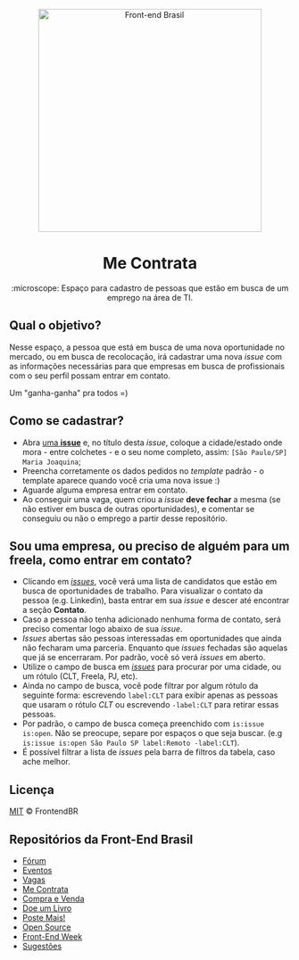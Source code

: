 <p align="center">
<img src="https://github.com/frontendbr/brand/blob/master/src/png/logo-600px--horizontal--color.png" width="400" alt="Front-end Brasil">
</p>
<h1 align="center">Me Contrata</h1>
<p align="center">:microscope: Espaço para cadastro de pessoas que estão em busca de um emprego na área de TI.</p>

## Qual o objetivo?

Nesse espaço, a pessoa que está em busca de uma nova oportunidade no mercado,
ou em busca de recolocação, irá cadastrar uma nova _issue_ com as informações
necessárias para que empresas em busca de profissionais com o seu perfil
possam entrar em contato.

Um "ganha-ganha" pra todos =)

## Como se cadastrar?

- Abra [uma **issue**](https://github.com/frontendbr/me-contrata/issues/new) e, no título  desta _issue_, coloque a cidade/estado onde mora -
entre colchetes - e o seu nome completo, assim: `[São Paulo/SP] Maria Joaquina`;
- Preencha corretamente os dados pedidos no _template_ padrão - o template aparece quando você cria uma nova issue :)
- Aguarde alguma empresa entrar em contato.
- Ao conseguir uma vaga, quem criou a _issue_ **deve fechar** a mesma
(se não estiver em busca de outras oportunidades), e comentar se conseguiu
ou não o emprego a partir desse repositório.

## Sou uma empresa, ou preciso de alguém para um freela, como entrar em contato?

- Clicando em [_issues_](https://github.com/frontendbr/me-contrata/issues), você verá uma lista de candidatos que estão em busca de oportunidades de trabalho. Para visualizar o contato da pessoa (e.g. Linkedin), basta entrar em sua _issue_ e descer até encontrar a seção **Contato**.
- Caso a pessoa não tenha adicionado nenhuma forma de contato, será preciso comentar logo abaixo de sua _issue_.
- _Issues_ abertas são pessoas interessadas em oportunidades que ainda não fecharam uma parceria. Enquanto que _issues_ fechadas são aquelas que já se encerraram. Por padrão, você só verá _issues_ em aberto.
- Utilize o campo de busca em [_issues_](https://github.com/frontendbr/me-contrata/issues) para procurar por uma cidade, ou um rótulo (CLT, Freela, PJ, etc).
- Ainda no campo de busca, você pode filtrar por algum rótulo da seguinte forma: escrevendo `label:CLT` para exibir apenas as pessoas que usaram o rótulo *CLT* ou escrevendo `-label:CLT` para retirar essas pessoas.
- Por padrão, o campo de busca começa preenchido com `is:issue is:open`. Não se preocupe, separe por espaços o que seja buscar. (e.g `is:issue is:open São Paulo SP label:Remoto -label:CLT`).
- É possível filtrar a lista de _issues_ pela barra de filtros da tabela, caso ache melhor.

## Licença

[MIT](/LICENSE) &copy; FrontendBR

## Repositórios da Front-End Brasil

- [Fórum](https://github.com/frontendbr/forum)
- [Eventos](https://github.com/frontendbr/eventos)
- [Vagas](https://github.com/frontendbr/vagas)
- [Me Contrata](https://github.com/frontendbr/me-contrata)
- [Compra e Venda](https://github.com/frontendbr/compra-e-venda)
- [Doe um Livro](https://github.com/frontendbr/doe-um-livro)
- [Poste Mais!](https://github.com/frontendbr/poste-mais)
- [Open Source](https://github.com/frontendbr/open-source)
- [Front-End Week](https://github.com/frontendbr/frontendweek)
- [Sugestões](https://github.com/frontendbr/sugestoes)

